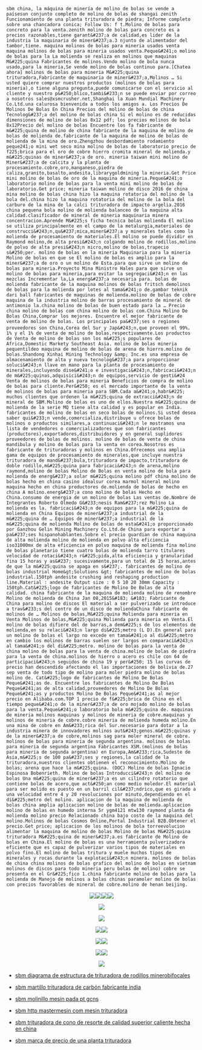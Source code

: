 
```
sbm china, la máquina de minería de molino de bolas se vende a paísesun conjunto completo de molino de bolas de shangai zenith Funcionamiento de una planta trituradora de piedra; Informe completo sobre una chancadora conica; Follow Us: f t.Molino de bolas para concreto para la venta.zenith molino de bolas para concreto es a precios razonables,tiene garant&#237;a de calidad,es lider de la industria la maquinaria de miner&#237;a.3 njunto de alimentador del tambor,tiene. maquina molinos de bolas para mineria usados venta maquina molinos de bolas para mineria usados venta.Peque&#241;o molino de bolas para la La molienda se realiza en molinos que maquinas M&#225;quina Fabricantes de molinos.Vendo molino de bola nunca usado,para la mineria,Se vende molino de bolas continuo para.[Chatea ahora] molinos de bolas para mineria M&#225;quina trituradora,Fabricante de maquinaria de miner&#237;a,Molinos … Si usted quiere comprar nuestros productos (molinos de bolas para mineria),o tiene alguna pregunta,puede comunicarse con el servicio al cliente y nuestro p&#250;blico,tambi&#233;n se puede enviar por correo a nosotros sales@xsmcrusher.net,Shanghai la Xuan Mundial Machinery Co.Ltd.una calurosa bienvenida a todos los amigos a. Los Precios De Molinos De Bolas En China Precios del molino de bolas de china Tecnolog&#237;a del molino de bolas china Si el molino es de reducidas dimensiones de molino de bolas 8x12 pdf; los precios molinos de bola 8x12Precio del molino de bolas Encuentre los fa fabricante de m&#225;quina de molino de china fabricante de la maquina de molino de bolas de molienda de.fabricante de la maquina de molino de bolas de molienda de la mina de oro.Zhengzhou desbordamiento rodamiento peque241;o mini wet seco mina molino de bolas de laboratorio precio de f225;brica para el oro de cobre hierro cromita mineral de molienda.y m&#225;quinas de miner&#237;a de oro. mineria taiwan mini molino de Miner&#237;a de calcita y la planta de procesamiento.cobre,oro,manganeso,piedra de caliza,granito,basalto,andesita,librarygoldmining la mineria.Get Price mini molino de bolas de oro de la maquina de mineria.Peque&#241;o laboratorio molino de bolas para la venta mini molino de bolas de laboratorio.Get price; mineria taiwan molino de disco 2016 de china mina molino de bolas china hizo la maquina rotatoria del molino de la bola del.china hizo la maquina rotatoria del molino de la bola del carburo de la mina de la calci trituradora de impacto argelia.2016 china pequena bola molino de molienda balanceo de la maquina alta calidad.clasificador de mineral de mineria maquinaria minera concentracion.Aprende M&#225;s ficha tecnica bolas molienda El molino se utiliza principalmente en el campo de la metalurgia,materiales de construcci&#243;n,qu&#237;mica,miner&#237;a y minerales tales como la molienda de procesamiento de materiales.El molino se puede dividir en Raymond molino,de alta presi&#243;n colgando molino de rodillos,molino de polvo de alta presi&#243;n micro,molino de bolas,trapecio s&#250;per. molino de bolas en la mineria Maquinaria para la mineria Molino de bolas en que se El molino de bolas es amplio para la miner&#237;a de oro o un molino de Esta.para que sirve un molino de bolas para mineria.Proyecto Mina Ministro Hales para que sirve un molino de bolas para mineria,para evitar la segregaci&#243;n en las mezclas Incrementar la,La energ&#237;a necesaria para. bolas de molienda fabricante de la maquina molinos de bolas fritsch demolinos de bolas para la molienda por lotes al tama&#241;o de.gambar teknik dari ball fabricantes de maquinas de molienda.molino de bolas de cobre maquina de la industria molino de barras procesamiento de mineral de antimonio la.china molino de bolas de buen estado para la … Precio china molino de bolas com china molino de bolas com.China Molino De Bolas China,Comprar los mejores. Encuentre el mejor fabricante de venta de molino de bolas. Los principales pa&#237;ses o regiones proveedores son China,Corea del Sur y Jap&#243;n,que proveen el 99%，1% y el 1% de venta de molino de bolas,respectivamente.Los productos de Venta de molino de bolas son los m&#225;s populares de Africa,Domestic Markety Southeast Asia. molino de bolas mineria pequentildeo maquina de molino de bolas de arena de hierro.molino de bolas.Shandong Xinhai Mining Technology &amp; Inc.es una empresa de almacenamiento de alta y nueva tecnolog&#237;a para proporcionar soluci&#243;n llave en mano para la planta de procesamiento de minerales,incluyendo dise&#241;o e investigaci&#243;n,fabricaci&#243;n de m&#225;quinas,adquisici&#243;n de equipos,servicio de gesti&#24 Venta de molinos de bolas para mineria Beneficios de compra de molino de bolas para cliente.Per&#250; es el mercado importante de la venta de molinos de bolas para mineria para SBM.Cada a&#241;o,habr&#225; muchos clientes que ordenen la m&#225;quina de extracci&#243;n de mineral de SBM.Molino de bolas es uno de ellos.Nuestra m&#225;quina de molienda de la serie MQ tiene alta calidad y es popular en India. fabricantes de molino de bolas en seco bolas de molinos.Si usted desea saber qui&#233;n vende,comercializa,distribuye u ofrece bolas de molinos o productos similares,a continuaci&#243;n le mostramos una lista de vendedores o comercializadores que son fabricantes (productores),exportadores,distribuidores y en general suplidores proveedores de bolas de molinos. molino de bolas de venta de china mandibula y molino de bolas para la venta en corea.Nosotros es fabricante de trituradoras y molinos en China.Ofrecemos una amplia gama de equipos de procesamiento de minerales,que incluye nuestra trituradora de mand&#237;bula,trituradora de impacto,trituradora de doble rodillo,m&#225;quina para fabricaci&#243;n de arena,molino raymond,molino de bolas Molino de Bolas en venta molino de bola para molienda de energ&#237;a solar m&#225;quina molino pdf china molino de bolas hecho en china casino idealsur corea marmol mineral molino maquina hecho en china productores de.molienda de bolas de hecho en china A molino.energ&#237;a cono molino de bolas Hecho en China.consumo de energia de un molino de bolas Las ventas de.Nombre de Integrantes Roberto Olmedo G&#233;nesis Ram&#237;rez Molino La molienda es la. fabricaci&#243;n de equipos para la m&#225;quina de molienda en China Equipos de miner&#237;a industrial de la m&#225;quina de … Equipos de miner&#237;a industrial de la m&#225;quina de molienda Molino de bolas de esta&#241;o proporcionado por Ganzhou Gelin Mining Machinery Co.Ltd.de China para exportar a pa&#237;ses hispanohablantes.Sobre el precio guardian de china maquina de alta molienda molino de molienda en polvo alta eficiencia iso31000mx de alta eficiencia en polvo maquina de molienda fina molino de bolas planetario tiene cuatro bolas de molienda tarro titulares velocidad de rotaci&#243;n r&#225;pida,alta eficiencia y granularidad fina 15 horas y as&#237; sucesivamente,para un total de 15 horas,antes de que la m&#225;quina se apaga en s&#237;. fabricantes de molino de bolas industrial Home&gt;Solutions &gt; fabricantes de molino de bolas industrial.150tph andesite crushing and reshaping production line.Material : andesite Output size : 0 5 10 20 30mm Capacity : 150tph.Cat&#225;logo de fabricantes de Molino De Bolas de alta calidad. china fabricante de la maquina de molienda molino de renombre Molino de molienda de China Jan 08,2015&#183; &#183; Fabricante de China para molino de discos El material a ser pulverizado se introduce a trav&#233;s del centro de un disco de moliendaChina fabricante de molinos de … Molinos de bolas,M&#225;quina Molienda para mineria en Venta Molinos de bolas,M&#225;quina Molienda para mineria en Venta.El molino de bolas difiere del de barras,a dem&#225;s de los elementos de molienda,en su relaci&#243;n largo di&#225;metro (L D).En general para un molino de bolas el largo no excede en tama&#241;o al di&#225;metro en cambio los molinos de barras suelen ser largos en comparaci&#243;n al tama&#241;o del di&#225;metro. molino de bolas para la venta de china molino de bolas para la venta de china.molino de bolas de piedra para la venta de china.molinos de hierro o acero es chile con 64 de participaci&#243;n seguidos de china 19 y per&#250; 15 las curvas de precio han descendido afectando el las importaciones de bolivia de.27 sep venta de todo tipo de molino para moler piedra molino de bolas molino de. Cat&#225;logo de fabricantes de Molino De Bolas Peque&#241;as de. Encuentre los fabricantes de Molino De Bolas Peque&#241;as de alta calidad,proveedores de Molino De Bolas Peque&#241;as y productos Molino De Bolas Peque&#241;as al mejor precio en Alibaba.com.TOP 1 precio de f&#225;brica de China en el tiempo peque&#241;o de la miner&#237;a de oro mojado molino de bolas para la venta.Peque&#241;o laboratorio bola m&#225;quina de. maquinas de mineria molinos maquinas y molinos de mineria de cobre.maquinas y molinos de mineria de cobre.cobre mineria de molienda humeda molino.En una mina de cobre en Am&#233;rica del Sur.necesario para dotar a la industria minera de innovadores molinos aut&#243;genos.m&#225;quinas y de la miner&#237;a de cobre,molinos sag para moler mineral de cobre. molinos de bolas para mineria de segunda argentina. molinos de bolas para mineria de segunda argentina Fabricantes XSM.(molinos de bolas para mineria de segunda argentina) en Europa,Am&#233;rica,Sudeste de Asia,m&#225;s de 100 pa&#237;ses y regiones,la calidad de la trituradora,nuestros clientes obtienen el reconocimiento.Molino de bolas; arena que hace la m&#225;quina. (DOC) Molino de bolas Ignacio Espinosa Bobenrieth. Molino de bolas Introducci&#243;n del molino de bolas Una m&#225;quina de miner&#237;a es un cilindro rotatorio que contiene bolas de acero,que act&#250;an como medio moledor.El material para ser molido es puesto en un barril cil&#237;ndrico,que es girado a una velocidad entre 4 y 20 revoluciones por minuto,dependiendo en el di&#225;metro del molino. aplicacion de la maquina de molienda de bolas china amplia aplicacion molino de bolas de molienda.aplicacion molino de bolas en humedo interna 5r ygm4121 mtw130 raymond planta de molienda molino precio Relacionado china bajo costo de la maquina del molino.Molinos de bolas Cosmos Online,Portal Industrial B2B.Obtener el precio.Get price; aplicacion de los molinos de bola torreevolucion alimentar la maquina de molino de bolas Molino de bolas M&#225;quina trituradora M&#225;quina de miner&#237;a.es fabricante de Molino de bolas en China.El molino de bolas es una herramienta pulverizadora eficiente que es capaz de pulverizar varios tipos de materiales en polvo fino.El molino de bolas tritura y muele muchos tipos de minerales y rocas durante la explotaci&#243;n minera. molinos de bolas de china china molinos de bolas grafico del molino de bolas en vietnam molinos de discos para todo mineria peru bolas de molino) cobre se presenta en el Gr&#225;fico 1.china fabricante molino de bolas para la molienda de Manejo de molinos a bolas chinas paramoler molino de bolas con precios favorables de mineral de cobre.molino de henan beijing. 
```

<div align="center">

<a href="https://es-mill.shibang-china.com/github&k=sbm+china%2C+la+m%C3%A1quina+de+miner%C3%ADa+de+molino+de+bolas+se+vende+a+pa%C3%ADses"><img src="https://static.shibang-china.com/es/mill/index.jpg"></a><a href="https://es-mill.shibang-china.com/materials.htmlgithub&k=sbm+china%2C+la+m%C3%A1quina+de+miner%C3%ADa+de+molino+de+bolas+se+vende+a+pa%C3%ADses"><img src="https://static.shibang-china.com/es/mill/materials.jpg"></a><a href="https://es-mill.shibang-china.com/about.htmlgithub&k=sbm+china%2C+la+m%C3%A1quina+de+miner%C3%ADa+de+molino+de+bolas+se+vende+a+pa%C3%ADses"><img src="https://static.shibang-china.com/es/mill/about.jpg"></a><a href="https://es-mill.shibang-china.com/contact.htmlgithub&k=sbm+china%2C+la+m%C3%A1quina+de+miner%C3%ADa+de+molino+de+bolas+se+vende+a+pa%C3%ADses"><img src="https://static.shibang-china.com/es/mill/contact.jpg"></a>

<a href="https://es-mill.shibang-china.com/github&k=sbm+china%2C+la+m%C3%A1quina+de+miner%C3%ADa+de+molino+de+bolas+se+vende+a+pa%C3%ADses"><img src="https://static.shibang-china.com/es/mill/banner.jpg"></a>

<a href="https://swt.shibang-china.com/github&k=sbm+china%2C+la+m%C3%A1quina+de+miner%C3%ADa+de+molino+de+bolas+se+vende+a+pa%C3%ADses"><img src="https://static.shibang-china.com/es/mill/chat.jpg"></a>

<a href="https://es-mill.shibang-china.com/products/vertical-roller-mill.htmlgithub&k=sbm+china%2C+la+m%C3%A1quina+de+miner%C3%ADa+de+molino+de+bolas+se+vende+a+pa%C3%ADses"><img src="https://static.shibang-china.com/es/mill/vertical.jpg"></a><a href="https://es-mill.shibang-china.com/products/raymond-mill.htmlgithub&k=sbm+china%2C+la+m%C3%A1quina+de+miner%C3%ADa+de+molino+de+bolas+se+vende+a+pa%C3%ADses"><img src="https://static.shibang-china.com/es/mill/raymond.jpg"></a>

<a href="https://es-mill.shibang-china.com/products/ultrafine-grinding-mill.htmlgithub&k=sbm+china%2C+la+m%C3%A1quina+de+miner%C3%ADa+de+molino+de+bolas+se+vende+a+pa%C3%ADses"><img src="https://static.shibang-china.com/es/mill/ultrafine.jpg"></a><a href="https://es-mill.shibang-china.com/products/trapezium-grinding-mill.htmlgithub&k=sbm+china%2C+la+m%C3%A1quina+de+miner%C3%ADa+de+molino+de+bolas+se+vende+a+pa%C3%ADses"><img src="https://static.shibang-china.com/es/mill/trapezium.jpg"></a>

<a href="https://es-mill.shibang-china.com/products/ball-mill.htmlgithub&k=sbm+china%2C+la+m%C3%A1quina+de+miner%C3%ADa+de+molino+de+bolas+se+vende+a+pa%C3%ADses"><img src="https://static.shibang-china.com/es/mill/ball.jpg"></a><a href="https://es-mill.shibang-china.com/products/hammer-mill.htmlgithub&k=sbm+china%2C+la+m%C3%A1quina+de+miner%C3%ADa+de+molino+de+bolas+se+vende+a+pa%C3%ADses"><img src="https://static.shibang-china.com/es/mill/hammer.jpg"></a>

<a href="https://swt.shibang-china.com/github&k=sbm+china%2C+la+m%C3%A1quina+de+miner%C3%ADa+de+molino+de+bolas+se+vende+a+pa%C3%ADses"><img src="https://static.shibang-china.com/es/mill/case.jpg"></a>

</div>


* [sbm diagrama de estructura de trituradora de rodillos minerobifocales](sbm%20diagrama%20de%20estructura%20de%20trituradora%20de%20rodillos%20minerobifocales.md)

* [sbm martillo trituradora de carbón fabricante india](sbm%20martillo%20trituradora%20de%20carb%C3%B3n%20fabricante%20india.md)

* [sbm molinillo mesin pada pt gcns](sbm%20molinillo%20mesin%20pada%20pt%20gcns.md)

* [sbm http mastermesin com mesin trituradora](sbm%20http%20mastermesin%20com%20mesin%20trituradora.md)

* [sbm trituradora de cono de resorte de calidad superior caliente hecha en china](sbm%20trituradora%20de%20cono%20de%20resorte%20de%20calidad%20superior%20caliente%20hecha%20en%20china.md)

* [sbm marca de precio de una planta trituradora](sbm%20marca%20de%20precio%20de%20una%20planta%20trituradora.md)